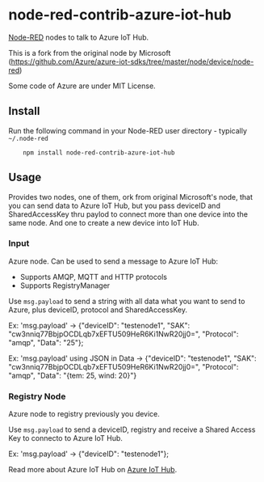 node-red-contrib-azure-iot-hub
==============================

<a href="http://nodered.org" target="_new">Node-RED</a> nodes to talk to Azure IoT Hub.

This is a fork from the original node by Microsoft (https://github.com/Azure/azure-iot-sdks/tree/master/node/device/node-red)

Some code of Azure are under MIT License.

Install
-------

Run the following command in your Node-RED user directory - typically `~/.node-red`

        npm install node-red-contrib-azure-iot-hub

Usage
-----

Provides two nodes, one of them,  ork from original Microsoft's node, that you can send data to Azure IoT Hub, but you pass deviceID and SharedAccessKey thru paylod to connect more than one device into the same node. And one to create a new device into IoT Hub.

### Input

Azure  node. Can be used to send a message to Azure IoT Hub:

 - Supports AMQP, MQTT and HTTP protocols
 - Supports RegistryManager

Use `msg.payload` to send a string with all data what you want to send to Azure, plus deviceID, protocol and SharedAccessKey.

Ex: 'msg.payload' -> {"deviceID": "testenode1", "SAK": "cw3nniq77BbjpOCDLqb7xEFTU509HeR6Ki1NwR20jj0=", "Protocol": "amqp", "Data": "25"};
 
Ex: 'msg.payload' using JSON in Data -> {"deviceID": "testenode1", "SAK": "cw3nniq77BbjpOCDLqb7xEFTU509HeR6Ki1NwR20jj0=", "Protocol": "amqp", "Data": "{tem: 25, wind: 20}"}


### Registry Node

Azure node to registry previously you device.

Use `msg.payload` to send a deviceID, registry and receive a Shared Access Key to connecto to Azure IoT Hub.

Ex: 'msg.payload' -> {"deviceID": "testenode1"};


Read more about Azure IoT Hub on <a href="https://azure.microsoft.com/en-us/documentation/services/iot-hub/">Azure IoT Hub</a>.



